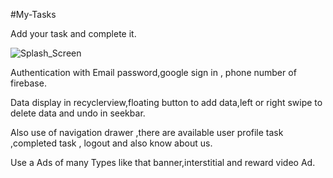 #My-Tasks

Add your task and complete it.

![Splash_Screen](https://github.com/kathiyawadi6oru/Project-Images/blob/master/My%20Tasks/splash%20screen.jpg?)

Authentication with Email password,google sign in , phone number of firebase.

Data display in recyclerview,floating button to add data,left or right swipe to delete data and undo in seekbar.

Also use of navigation drawer ,there are available user profile task ,completed task , logout and also know about us.

Use a Ads of many Types like that banner,interstitial and reward video Ad.
